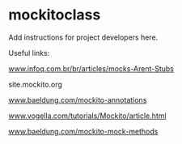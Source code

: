 #  mockitoclass

Add instructions for project developers here.




Useful links:

www.infoq.com.br/br/articles/mocks-Arent-Stubs

site.mockito.org

www.baeldung.com/mockito-annotations

www.vogella.com/tutorials/Mockito/article.html

www.baeldung.com/mockito-mock-methods
